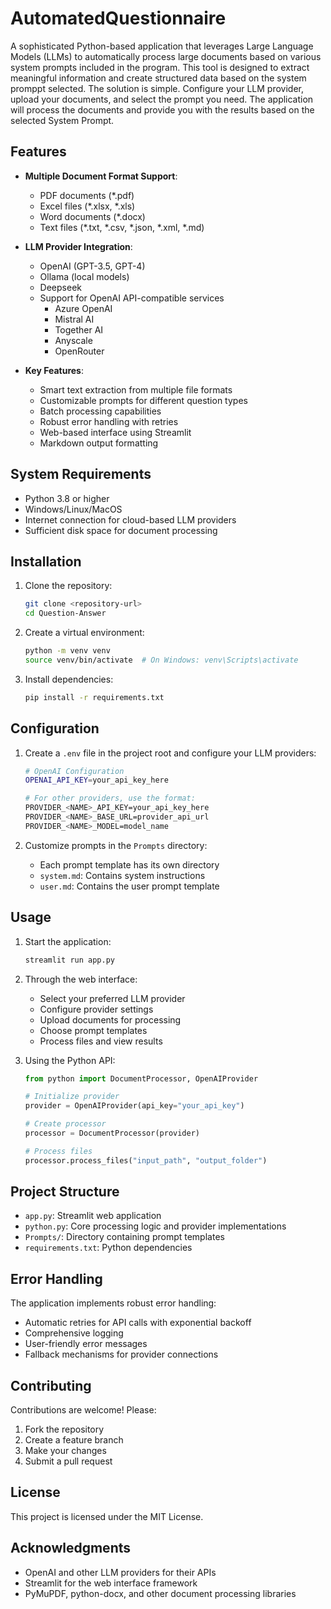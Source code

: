 # AutomatedQuestionnaire

A sophisticated Python-based application that leverages Large Language Models (LLMs) to automatically process large documents based on various system prompts included in the program. This tool is designed to extract meaningful information and create structured data based on the system promppt selected. The solution is simple. Configure your LLM provider, upload your documents, and select the prompt you need. The application will process the documents and provide you with the results based on the selected System Prompt.


## Features

- **Multiple Document Format Support**:
  - PDF documents (*.pdf)
  - Excel files (*.xlsx, *.xls)
  - Word documents (*.docx)
  - Text files (*.txt, *.csv, *.json, *.xml, *.md)

- **LLM Provider Integration**:
  - OpenAI (GPT-3.5, GPT-4)
  - Ollama (local models)
  - Deepseek
  - Support for OpenAI API-compatible services
    - Azure OpenAI
    - Mistral AI
    - Together AI
    - Anyscale
    - OpenRouter

- **Key Features**:
  - Smart text extraction from multiple file formats
  - Customizable prompts for different question types
  - Batch processing capabilities
  - Robust error handling with retries
  - Web-based interface using Streamlit
  - Markdown output formatting

## System Requirements

- Python 3.8 or higher
- Windows/Linux/MacOS
- Internet connection for cloud-based LLM providers
- Sufficient disk space for document processing

## Installation

1. Clone the repository:
   ```bash
   git clone <repository-url>
   cd Question-Answer
   ```

2. Create a virtual environment:
   ```bash
   python -m venv venv
   source venv/bin/activate  # On Windows: venv\Scripts\activate
   ```

3. Install dependencies:
   ```bash
   pip install -r requirements.txt
   ```

## Configuration

1. Create a `.env` file in the project root and configure your LLM providers:

   ```bash
   # OpenAI Configuration
   OPENAI_API_KEY=your_api_key_here

   # For other providers, use the format:
   PROVIDER_<NAME>_API_KEY=your_api_key_here
   PROVIDER_<NAME>_BASE_URL=provider_api_url
   PROVIDER_<NAME>_MODEL=model_name
   ```

2. Customize prompts in the `Prompts` directory:
   - Each prompt template has its own directory
   - `system.md`: Contains system instructions
   - `user.md`: Contains the user prompt template

## Usage

1. Start the application:
   ```bash
   streamlit run app.py
   ```

2. Through the web interface:
   - Select your preferred LLM provider
   - Configure provider settings
   - Upload documents for processing
   - Choose prompt templates
   - Process files and view results

3. Using the Python API:
   ```python
   from python import DocumentProcessor, OpenAIProvider

   # Initialize provider
   provider = OpenAIProvider(api_key="your_api_key")
   
   # Create processor
   processor = DocumentProcessor(provider)
   
   # Process files
   processor.process_files("input_path", "output_folder")
   ```

## Project Structure

- `app.py`: Streamlit web application
- `python.py`: Core processing logic and provider implementations
- `Prompts/`: Directory containing prompt templates
- `requirements.txt`: Python dependencies

## Error Handling

The application implements robust error handling:
- Automatic retries for API calls with exponential backoff
- Comprehensive logging
- User-friendly error messages
- Fallback mechanisms for provider connections

## Contributing

Contributions are welcome! Please:
1. Fork the repository
2. Create a feature branch
3. Make your changes
4. Submit a pull request

## License

This project is licensed under the MIT License.

## Acknowledgments

- OpenAI and other LLM providers for their APIs
- Streamlit for the web interface framework
- PyMuPDF, python-docx, and other document processing libraries
